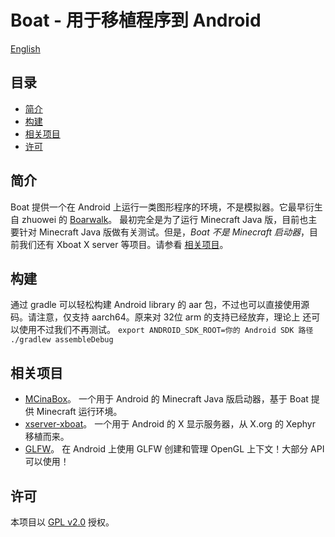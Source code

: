# Boat - 用于移植程序到 Android
[English](./README.md)
## 目录
- [简介](#简介)
- [构建](#构建)
- [相关项目](#相关项目)
- [许可](#许可)

## 简介
  Boat 提供一个在 Android 上运行一类图形程序的环境，不是模拟器。它最早衍生自 zhuowei 的 [Boarwalk](https://github.com/zhuowei/Boardwalk)。
最初完全是为了运行 Minecraft Java 版，目前也主要针对 Minecraft Java 版做有关测试。但是，*Boat 不是 Minecraft 启动器*，目前我们还有
Xboat X server 等项目。请参看 [相关项目](#相关项目)。
  
## 构建 
  通过 gradle 可以轻松构建 Android library 的 aar 包，不过也可以直接使用源码。请注意，仅支持 aarch64。原来对 32位 arm 的支持已经放弃，理论上
还可以使用不过我们不再测试。
  `export ANDROID_SDK_ROOT=你的 Android SDK 路径`
  `./gradlew assembleDebug`
  
## 相关项目
  - [MCinaBox](https://github.com/AOF-Dev/MCinaBox)。 一个用于 Android 的 Minecraft Java 版启动器，基于 Boat 提供 Minecraft 运行环境。
  - [xserver-xboat](https://github.com/AOF-Dev/xserver-xboat)。 一个用于 Android 的 X 显示服务器，从 X.org 的 Xephyr 移植而来。
  - [GLFW](https://github.com/AOF-Dev/MCinaBox/glfw-boat)。 在 Android 上使用 GLFW 创建和管理 OpenGL 上下文！大部分 API 可以使用！

## 许可
  本项目以 [GPL v2.0](http://www.gnu.org/licenses/old-licenses/gpl-2.0.html) 授权。
